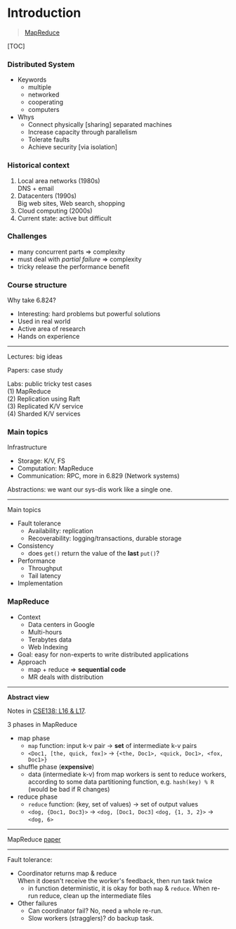 # Introduction

> [MapReduce](https://static.googleusercontent.com/media/research.google.com/en//archive/mapreduce-osdi04.pdf)

[TOC]

### Distributed System

* Keywords
  * multiple
  * networked
  * cooperating
  * computers
* Whys
  * Connect physically [sharing] separated machines
  * Increase capacity through parallelism
  * Tolerate faults
  * Achieve security [via isolation]

### Historical context

1. Local area networks (1980s)<br/>DNS + email
2. Datacenters (1990s)<br/>Big web sites, Web search, shopping
3. Cloud computing (2000s)<br/>
4. Current state: active but difficult

### Challenges

* many concurrent parts => complexity
* must deal with *partial failure* => complexity
* tricky release the performance benefit

### Course structure

Why take 6.824?

* Interesting: hard problems but powerful solutions
* Used in real world
* Active area of research
* Hands on experience

---

Lectures: big ideas

Papers: case study

Labs: public tricky test cases<br/>(1) MapReduce<br/>(2) Replication using Raft<br/>(3) Replicated K/V service<br/>(4) Sharded K/V services

### Main topics

Infrastructure

* Storage: K/V, FS
* Computation: MapReduce
* Communication: RPC, more in 6.829 (Network systems)

Abstractions: we want our sys-dis work like a single one.

---

Main topics

* Fault tolerance
  * Availability: replication
  * Recoverability: logging/transactions, durable storage
* Consistency
  * does `get()` return the value of the **last** `put()`?
* Performance
  * Throughput
  * Tail latency
* Implementation

### MapReduce

* Context
  * Data centers in Google
  * Multi-hours
  * Terabytes data
  * Web Indexing
* Goal: easy for non-experts to write distributed applications
* Approach
  * map + reduce => **sequential code**
  * MR deals with distribution

---

**Abstract view**

Notes in [CSE138: L16 & L17](https://github.com/huang-feiyu/CSE138-Notes).


3 phases in MapReduce

- map phase
  - `map` function: input k-v pair -> **set** of intermediate k-v pairs
  - `<Doc1, [the, quick, fox]>` -> `{<the, Doc1>, <quick, Doc1>, <fox, Doc1>}`
- shuffle phase (**expensive**)
  - data (intermediate k-v) from map workers is sent to reduce workers, according to some data partitioning function, e.g. `hash(key) % R` (would be bad if R changes)
- reduce phase
  - `reduce` function: (key, set of values) -> set of output values
  - `<dog, {Doc1, Doc3}>` -> `<dog, [Doc1, Doc3]`
    `<dog, {1, 3, 2}>` -> `<dog, 6>`

---

MapReduce [paper](https://pdos.csail.mit.edu/6.824/papers/mapreduce.pdf)

---

Fault tolerance:

* Coordinator returns map & reduce<br/>When it doesn't receive the worker's feedback, then run task twice
  * in function deterministic, it is okay for both `map` & `reduce`. When re-run reduce, clean up the intermediate files
* Other failures
  * Can coordinator fail? No, need a whole re-run.
  * Slow workers (stragglers)? do backup task.

